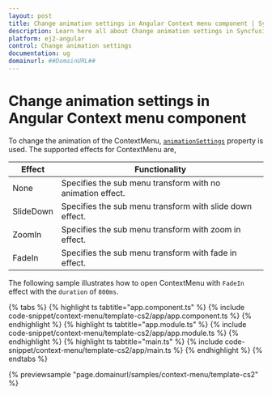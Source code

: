 ```yaml
---
layout: post
title: Change animation settings in Angular Context menu component | Syncfusion
description: Learn here all about Change animation settings in Syncfusion Angular Context menu component of Syncfusion Essential JS 2 and more.
platform: ej2-angular
control: Change animation settings 
documentation: ug
domainurl: ##DomainURL##
---
```


# Change animation settings in Angular Context menu component

To change the animation of the ContextMenu, [`animationSettings`](https://ej2.syncfusion.com/angular/documentation/api/context-menu/menuAnimationSettingsModel/) property is used.
The supported effects for ContextMenu are,

| Effect | Functionality |
| ------------ | ----------------------- |
| None | Specifies the sub menu transform with no animation effect. |
| SlideDown | Specifies the sub menu transform with slide down effect. |
| ZoomIn | Specifies the sub menu transform with zoom in effect. |
| FadeIn | Specifies the sub menu transform with fade in effect. |

The following sample illustrates how to open ContextMenu with `FadeIn` effect with the `duration` of `800ms`.

{% tabs %}
{% highlight ts tabtitle="app.component.ts" %}
{% include code-snippet/context-menu/template-cs2/app/app.component.ts %}
{% endhighlight %}
{% highlight ts tabtitle="app.module.ts" %}
{% include code-snippet/context-menu/template-cs2/app/app.module.ts %}
{% endhighlight %}
{% highlight ts tabtitle="main.ts" %}
{% include code-snippet/context-menu/template-cs2/app/main.ts %}
{% endhighlight %}
{% endtabs %}
  
{% previewsample "page.domainurl/samples/context-menu/template-cs2" %}
